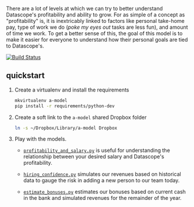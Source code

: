 There are a lot of levels at which we can try to better understand Datascope's
profitability and ability to grow. For as simple of a concept as
"profitability" is, it is inextricably linked to factors like personal
take-home pay, type of work we do (*poke my eyes out* tasks are less fun), and
amount of time we work. To get a better sense of this, the goal of this model
is to make it easier for everyone to understand how their personal goals are
tied to Datascope's.

[![Build Status](https://travis-ci.org/datascopeanalytics/a-model.svg?branch=master)](https://travis-ci.org/datascopeanalytics/a-model)

## quickstart

1. Create a virtualenv and install the requirements
   ```sh
   mkvirtualenv a-model
   pip install -r requirements/python-dev
   ```

2. Create a soft link to the `a-model` shared Dropbox folder
   ```sh
   ln -s ~/Dropbox/Library/a-model Dropbox
   ```

3. Play with the models.

    * [`profitability_and_salary.py`](src/profitability_and_salary.py)
      is useful for understanding the relationship between your desired salary
      and Datascope's profitability.

    * [`hiring_confidence.py`](src/hiring_confidence.py)
      simulates our revenues based on historical data to gauge the risk in
      adding a new person to our team today.

    * [`estimate_bonuses.py`](src/estimate_bonuses.py)
      estimates our bonuses based on current cash in the bank and simulated
      revenues for the remainder of the year.
